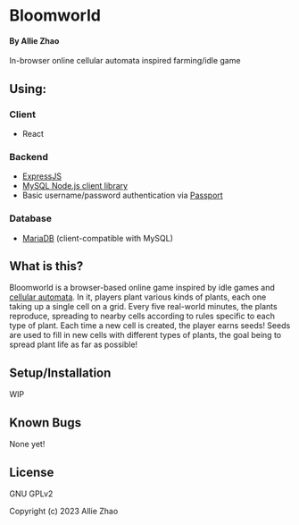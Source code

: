 # Bloomworld

#### By Allie Zhao

In-browser online cellular automata inspired farming/idle game

## Using:

### Client

- React

### Backend

- [ExpressJS](https://expressjs.com/)
- [MySQL Node.js client library](https://github.com/mysqljs/mysql)
- Basic username/password authentication via [Passport](http://www.passportjs.org/)

### Database

- [MariaDB](https://mariadb.com/) (client-compatible with MySQL)

## What is this?

Bloomworld is a browser-based online game inspired by idle games and [cellular automata](https://en.wikipedia.org/wiki/Cellular_automaton).
In it, players plant various kinds of plants, each one taking up a single cell on a grid.
Every five real-world minutes, the plants reproduce, spreading to nearby cells according to rules specific to each type of plant. Each time a new cell is created, the player earns seeds!
Seeds are used to fill in new cells with different types of plants, the goal being to spread plant life as far as possible!


## Setup/Installation

WIP

## Known Bugs

None yet!

## License

GNU GPLv2

Copyright (c) 2023 Allie Zhao
